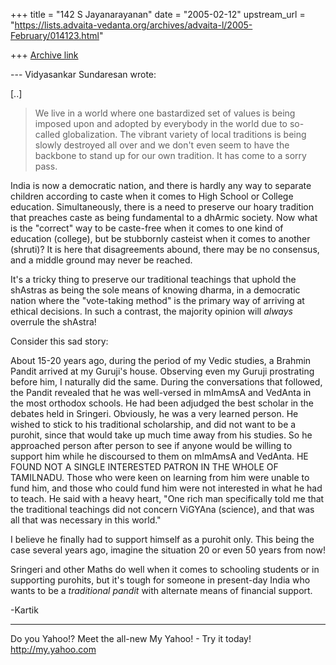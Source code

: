 +++
title = "142 S Jayanarayanan"
date = "2005-02-12"
upstream_url = "https://lists.advaita-vedanta.org/archives/advaita-l/2005-February/014123.html"

+++
[Archive link](https://lists.advaita-vedanta.org/archives/advaita-l/2005-February/014123.html)

--- Vidyasankar Sundaresan <svidyasankar at hotmail.com> wrote:

[..]

> We live in a world where one bastardized set
> of values is 
> being imposed upon and adopted by everybody in the world due
> to so-called 
> globalization. The vibrant variety of local traditions is
> being slowly 
> destroyed all over and we don't even seem to have the backbone
> to stand up 
> for our own tradition. It has come to a sorry pass.
> 

India is now a democratic nation, and there is hardly any way to
separate children according to caste when it comes to High
School or College education. Simultaneously, there is a need to
preserve our hoary tradition that preaches caste as being
fundamental to a dhArmic society. Now what is the "correct" way
to be caste-free when it comes to one kind of education
(college), but be stubbornly casteist when it comes to another
(shruti)? It is here that disagreements abound, there may be no
consensus, and a middle ground may never be reached.

It's a tricky thing to preserve our traditional teachings that
uphold the shAstras as being the sole means of knowing dharma,
in a democratic nation where the "vote-taking method" is the
primary way of arriving at ethical decisions. In such a
contrast, the majority opinion will *always* overrule the
shAstra!

Consider this sad story:

About 15-20 years ago, during the period of my Vedic studies, a
Brahmin Pandit arrived at my Guruji's house. Observing even my
Guruji prostrating before him, I naturally did the same. During
the conversations that followed, the Pandit revealed that he was
well-versed in mImAmsA and VedAnta in the most orthodox schools.
He had been adjudged the best scholar in the debates held in
Sringeri. Obviously, he was a very learned person. He wished to
stick to his traditional scholarship, and did not want to be a
purohit, since that would take up much time away from his
studies. So he approached person after person to see if anyone
would be willing to support him while he discoursed to them on
mImAmsA and VedAnta. 
HE FOUND NOT A SINGLE INTERESTED PATRON IN THE WHOLE OF
TAMILNADU. 
Those who were keen on learning from him were unable to fund
him, and those who could fund him were not interested in what he
had to teach. He said with a heavy heart, "One rich man
specifically told me that the traditional teachings did not
concern ViGYAna (science), and that was all that was necessary
in this world."

I believe he finally had to support himself as a purohit only.
This being the case several years ago, imagine the situation 20
or even 50 years from now! 

Sringeri and other Maths do well when it comes to schooling
students or in supporting purohits, but it's tough for someone
in present-day India who wants to be a *traditional pandit* with
alternate means of financial support.

-Kartik



__________________________________ 
Do you Yahoo!? 
Meet the all-new My Yahoo! - Try it today! 
http://my.yahoo.com 



